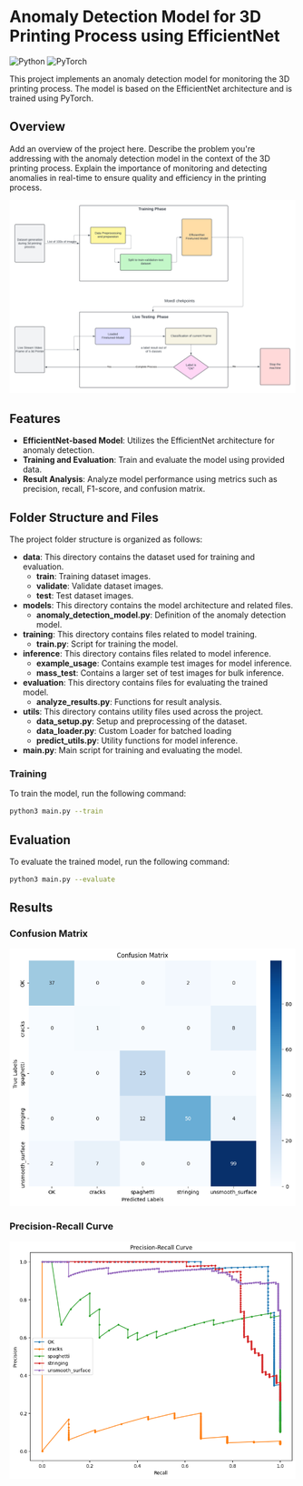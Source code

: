 # Anomaly Detection Model for 3D Printing Process using EfficientNet

![Python](https://img.shields.io/badge/Python-3.11%2B-blue)
![PyTorch](https://img.shields.io/badge/PyTorch-2.3.0%2B-orange)

<!---
(![License](https://img.shields.io/badge/License-MIT-green))
-->

This project implements an anomaly detection model for monitoring the 3D printing process. The model is based on the EfficientNet architecture and is trained using PyTorch.

## Overview

Add an overview of the project here. Describe the problem you're addressing with the anomaly detection model in the context of the 3D printing process. Explain the importance of monitoring and detecting anomalies in real-time to ensure quality and efficiency in the printing process.

![Alt process_overview](assets/process_overview.png)

## Features

- **EfficientNet-based Model**: Utilizes the EfficientNet architecture for anomaly detection.
- **Training and Evaluation**: Train and evaluate the model using provided data.
- **Result Analysis**: Analyze model performance using metrics such as precision, recall, F1-score, and confusion matrix.

## Folder Structure and Files

The project folder structure is organized as follows:

- **data**: This directory contains the dataset used for training and evaluation.
  - **train**: Training dataset images.
  - **validate**: Validate dataset images.
  - **test**: Test dataset images.
- **models**: This directory contains the model architecture and related files.
  - **anomaly_detection_model.py**: Definition of the anomaly detection model.
- **training**: This directory contains files related to model training.
  - **train.py**: Script for training the model.
- **inference**: This directory contains files related to model inference.
  - **example_usage**: Contains example test images for model inference.
  - **mass_test**: Contains a larger set of test images for bulk inference.
- **evaluation**: This directory contains files for evaluating the trained model.
  - **analyze_results.py**: Functions for result analysis.
- **utils**: This directory contains utility files used across the project.
  - **data_setup.py**: Setup and preprocessing of the dataset.
  - **data_loader.py**: Custom Loader for batched loading
  - **predict_utils.py**: Utility functions for model inference.
- **main.py**: Main script for training and evaluating the model.

### Training

To train the model, run the following command:

```bash
python3 main.py --train
```

## Evaluation

To evaluate the trained model, run the following command:

```bash
python3 main.py --evaluate
```

## Results

### Confusion Matrix

![Alt Confusion Matrix](assets/confusion_matrix.png)

### Precision-Recall Curve

![Alt Precision-Recall Curve](assets/prc.png)
